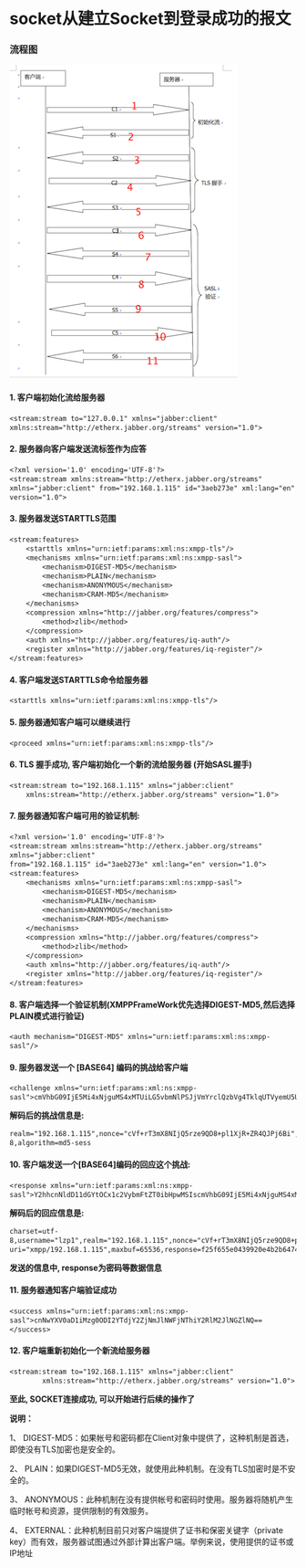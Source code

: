 # socket从建立Socket到登录成功的报文

### 流程图

![alt text](流程图.png "")

#### 1. 客户端初始化流给服务器

	<stream:stream to="127.0.0.1" xmlns="jabber:client"  xmlns:stream="http://etherx.jabber.org/streams" version="1.0">
	
#### 2. 服务器向客户端发送流标签作为应答

	<?xml version='1.0' encoding='UTF-8'?>
	<stream:stream xmlns:stream="http://etherx.jabber.org/streams" xmlns="jabber:client" from="192.168.1.115" id="3aeb273e" xml:lang="en" version="1.0">
	
#### 3. 服务器发送STARTTLS范围

	<stream:features>
        <starttls xmlns="urn:ietf:params:xml:ns:xmpp-tls"/>
        <mechanisms xmlns="urn:ietf:params:xml:ns:xmpp-sasl">
            <mechanism>DIGEST-MD5</mechanism>
            <mechanism>PLAIN</mechanism>
            <mechanism>ANONYMOUS</mechanism>
            <mechanism>CRAM-MD5</mechanism>
        </mechanisms>
        <compression xmlns="http://jabber.org/features/compress">
            <method>zlib</method>
        </compression>
        <auth xmlns="http://jabber.org/features/iq-auth"/>
        <register xmlns="http://jabber.org/features/iq-register"/>
    </stream:features>
    
#### 4. 客户端发送STARTTLS命令给服务器

	<starttls xmlns="urn:ietf:params:xml:ns:xmpp-tls"/>
	
#### 5. 服务器通知客户端可以继续进行

	<proceed xmlns="urn:ietf:params:xml:ns:xmpp-tls"/>
	
#### 6. TLS 握手成功, 客户端初始化一个新的流给服务器 (开始SASL握手)

	<stream:stream to="192.168.1.115" xmlns="jabber:client"
        xmlns:stream="http://etherx.jabber.org/streams" version="1.0">
        
#### 7. 服务器通知客户端可用的验证机制: 

	<?xml version='1.0' encoding='UTF-8'?>
	<stream:stream xmlns:stream="http://etherx.jabber.org/streams" xmlns="jabber:client"
    from="192.168.1.115" id="3aeb273e" xml:lang="en" version="1.0">
    <stream:features>
        <mechanisms xmlns="urn:ietf:params:xml:ns:xmpp-sasl">
            <mechanism>DIGEST-MD5</mechanism>
            <mechanism>PLAIN</mechanism>
            <mechanism>ANONYMOUS</mechanism>
            <mechanism>CRAM-MD5</mechanism>
        </mechanisms>
        <compression xmlns="http://jabber.org/features/compress">
            <method>zlib</method>
        </compression>
        <auth xmlns="http://jabber.org/features/iq-auth"/>
        <register xmlns="http://jabber.org/features/iq-register"/>
    </stream:features>	
    
#### 8. 客户端选择一个验证机制(XMPPFrameWork优先选择DIGEST-MD5,然后选择PLAIN模式进行验证)

	<auth mechanism="DIGEST-MD5" xmlns="urn:ietf:params:xml:ns:xmpp-sasl"/>
	
#### 9. 服务器发送一个 [BASE64] 编码的挑战给客户端

	<challenge xmlns="urn:ietf:params:xml:ns:xmpp-sasl">cmVhbG09IjE5Mi4xNjguMS4xMTUiLG5vbmNlPSJjVmYrclQzbVg4TklqUTVyemU5UUQ4K3BsMVhqUitaUjRRSlBqNkJpIixxb3A9ImF1dGgiLGNoYXJzZXQ9dXRmLTgsYWxnb3JpdGhtPW1kNS1zZXNz</challenge>
	
**解码后的挑战信息是:**

	realm="192.168.1.115",nonce="cVf+rT3mX8NIjQ5rze9QD8+pl1XjR+ZR4QJPj6Bi",qop="auth",charset=utf-8,algorithm=md5-sess
	
#### 10. 客户端发送一个[BASE64]编码的回应这个挑战:

	<response xmlns="urn:ietf:params:xml:ns:xmpp-sasl">Y2hhcnNldD11dGYtOCx1c2VybmFtZT0ibHpwMSIscmVhbG09IjE5Mi4xNjguMS4xMTUiLG5vbmNlPSJjVmYrclQzbVg4TklqUTVyemU5UUQ4K3BsMVhqUitaUjRRSlBqNkJpIixuYz0wMDAwMDAwMSxjbm9uY2U9IitSNzRpUjhzUkdxdE51VWdHY0JYYWZUbzI4N2VxWFVocVpGbno1RTAiLGRpZ2VzdC11cmk9InhtcHAvMTkyLjE2OC4xLjExNSIsbWF4YnVmPTY1NTM2LHJlc3BvbnNlPWYyNWY2NTVlMDQzOTkyMGU0YjJiNjQ3NDQ1Mzk5YzgxLHFvcD1hdXRoLGF1dGh6aWQ9Imx6cDEi</response>
	
**解码后的回应信息是:**

	charset=utf-8,username="lzp1",realm="192.168.1.115",nonce="cVf+rT3mX8NIjQ5rze9QD8+pl1XjR+ZR4QJPj6Bi",nc=00000001,cnonce="+R74iR8sRGqtNuUgGcBXafTo287eqXUhqZFnz5E0",digest-uri="xmpp/192.168.1.115",maxbuf=65536,response=f25f655e0439920e4b2b647445399c81,qop=auth,authzid="lzp1"
	
**发送的信息中, response为密码等数据信息**
	
#### 11. 服务器通知客户端验证成功

	<success xmlns="urn:ietf:params:xml:ns:xmpp-sasl">cnNwYXV0aD1iMzg0ODI2YTdjY2ZjNmJlNWFjNThiY2RlM2JlNGZlNQ==</success>
	
#### 12. 客户端重新初始化一个新流给服务器

	<stream:stream to="192.168.1.115" xmlns="jabber:client"
            xmlns:stream="http://etherx.jabber.org/streams" version="1.0">
            
**至此, SOCKET连接成功, 可以开始进行后续的操作了**
            
**说明：**

1、  DIGEST-MD5：如果帐号和密码都在Client对象中提供了，这种机制是首选，即使没有TLS加密也是安全的。

2、  PLAIN：如果DIGEST-MD5无效，就使用此种机制。在没有TLS加密时是不安全的。

3、  ANONYMOUS：此种机制在没有提供帐号和密码时使用。服务器将随机产生临时帐号和资源，提供限制的有效服务。

4、  EXTERNAL：此种机制目前只对客户端提供了证书和保密关键字（private key）而有效，服务器试图通过外部计算出客户端。举例来说，使用提供的证书或IP地址
